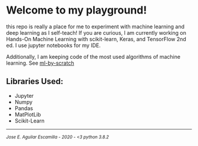 Welcome to my playground!
=========================

this repo is really a place for me to experiment with machine learning and deep learning as I self-teach!
If you are curious, I am currently working on Hands-On Machine Learning with scikit-learn, Keras, and TensorFlow 2nd ed.
I use jupyter notebooks for my IDE.

Additionally, I am keeping code of the most used algorithms of machine learning. See [ml-by-scratch](./ml-by-scratch)

Libraries Used:
---------------

* Jupyter
* Numpy
* Pandas
* MatPlotLib
* Scikit-Learn

---

<sup><i>Jose E. Aguilar Escamilla - 2020 - &lt;3 python 3.8.2</i></sup>
